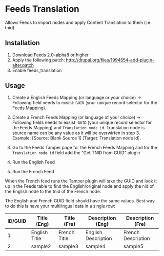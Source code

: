 Feeds Translation
=================

Allows Feeds to import nodes and apply Content Translation to them (i.e. tnid)

Installation
------------

1. Download Feeds 2.0-alpha8 or higher
2. Apply the following patch: http://drupal.org/files/1994654-add-plugin-alter.patch
3. Enable feeds_translation


Usage
-----

1. Create a English Feeds Mapping (or language or your choice) -> Following field needs to exsist: ```GUID``` (your unique record selector for the Feeds Mapping).

2. Create a French Feeds Mapping (or language of your choice) -> Following fields needs to exsist: ```GUID``` (your unique record selector for the Feeds Mapping) and ```Translation node id```.  Translation node is source name can be any value as it will be overwirten in step 3. Example: [Source: Blank Source 1] [Target: Translation node id].

3. Go to the Feeds Tamper page for the French Feeds Mapping and for the ```Translation node id``` field add the "Get TNID from GUID" plugin

4. Run the English Feed

5. Run the French Feed

When the French feed runs the Tamper plugin will take the GUID and look it up in the Feeds table to find the English/original node and apply the nid of the English node to the tnid of the French node.

The English and French GUID field should have the same values.  Best way to do this is have your multilingual data in a single row:

ID/GUID|Title (Eng)|Title (Fre)|Description (Eng)|Description (Fre)
-------|-----------|-----------|-----------------|-----------------
1|English Title|French Title|English Description|French Description
2|sample2|sample3|sample4|sample5
